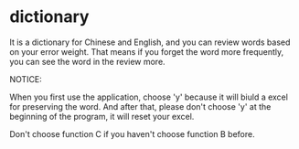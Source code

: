 # dictionary
It is a dictionary for Chinese and English, and you can review words based on your error weight. That means if you forget the word more frequently, you can see the word in the review more. 

NOTICE: 

When you first use the application, choose 'y' because it will biuld a excel for preserving the word. And after that, please don't choose 'y' at the beginning of the program, it will reset your excel.

Don't choose function C if you haven't choose function B before.

